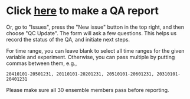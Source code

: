 # Click [here](https://github.com/NOAA-GFDL/spear-flp/issues/new?template=qc_update.yml) to make a QA report

Or, go to "Issues", press the "New issue" button in the top right, and then choose "QC Update". The form will ask a few questions. This helps us record the status of the QA, and initiate next steps.

For time range, you can leave blank to select all time ranges for the given variable and experiment. Otherwise, you can pass multiple by putting commas between them, e.g.,
```
20410101-20501231, 20110101-20201231, 20510101-20601231, 20310101-20401231
```
Please make sure all 30 ensemble members pass before reporting.
